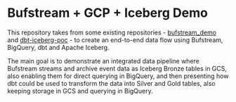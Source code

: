 # Bufstream + GCP + Iceberg Demo

This repository takes from some existing repositories - [bufstream_demo](https://github.com/bufbuild/bufstream-demo) and [dbt-iceberg-poc](https://github.com/borjavb/dbt-iceberg-poc) - to create an end-to-end data flow using Bufstream, BigQuery, dbt and Apache Iceberg.

The main goal is to demonstrate an integrated data pipeline where Bufstream streams and archive event data as Iceberg Bronze tables in GCS, also enabling them for direct querying in BigQuery, and then presenting how dbt could be used to transform the data into Silver and Gold tables, also keeping storage in GCS and querying in BigQuery.
